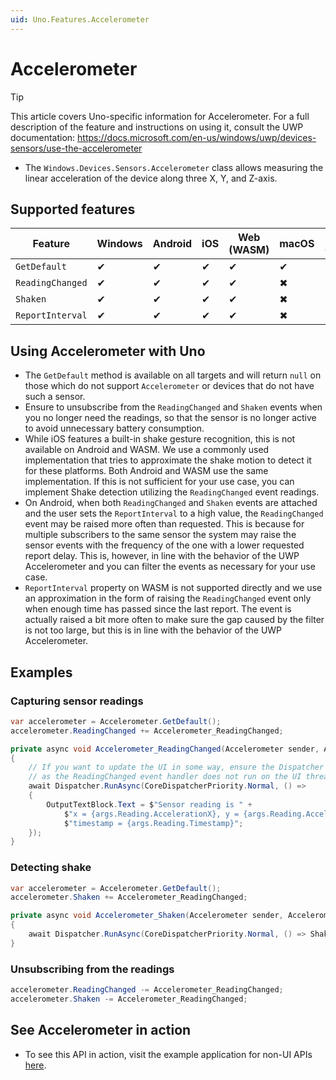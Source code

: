 ```yaml
---
uid: Uno.Features.Accelerometer
---
```


# Accelerometer

> [!TIP]
> This article covers Uno-specific information for Accelerometer. For a full description of the feature and instructions on using it, consult the UWP documentation: https://docs.microsoft.com/en-us/windows/uwp/devices-sensors/use-the-accelerometer

* The `Windows.Devices.Sensors.Accelerometer` class allows measuring the linear acceleration of the device along three X, Y, and Z-axis.

## Supported features

| Feature          | Windows | Android | iOS | Web (WASM) | macOS | Linux (Skia) | Win 7 (Skia) |
|------------------|---------|---------|-----|------------|-------|--------------|--------------|
| `GetDefault`     | ✔       | ✔       | ✔   | ✔          | ✔     | ✔            | ✔            |
| `ReadingChanged` | ✔       | ✔       | ✔   | ✔          | ✖     | ✖            | ✖            |
| `Shaken`         | ✔       | ✔       | ✔   | ✔          | ✖     | ✖            | ✖            |
| `ReportInterval` | ✔       | ✔       | ✔   | ✔          | ✖     | ✖            | ✖            |

## Using Accelerometer with Uno

* The `GetDefault` method is available on all targets and will return `null` on those which do not support `Accelerometer` or devices that do not have such a sensor.
* Ensure to unsubscribe from the `ReadingChanged` and `Shaken` events when you no longer need the readings, so that the sensor is no longer active to avoid unnecessary battery consumption.
* While iOS features a built-in shake gesture recognition, this is not available on Android and WASM. We use a commonly used implementation that tries to approximate the shake motion to detect it for these platforms. Both Android and WASM use the same implementation. If this is not sufficient for your use case, you can implement Shake detection utilizing the `ReadingChanged` event readings.
* On Android, when both `ReadingChanged` and `Shaken` events are attached and the user sets the `ReportInterval` to a high value, the `ReadingChanged` event may be raised more often than requested. This is because for multiple subscribers to the same sensor the system may raise the sensor events with the frequency of the one with a lower requested report delay. This is, however, in line with the behavior of the UWP Accelerometer and you can filter the events as necessary for your use case.
* `ReportInterval` property on WASM is not supported directly and we use an approximation in the form of raising the `ReadingChanged` event only when enough time has passed since the last report. The event is actually raised a bit more often to make sure the gap caused by the filter is not too large, but this is in line with the behavior of the UWP Accelerometer.

## Examples

### Capturing sensor readings

```csharp
var accelerometer = Accelerometer.GetDefault();
accelerometer.ReadingChanged += Accelerometer_ReadingChanged;

private async void Accelerometer_ReadingChanged(Accelerometer sender, AccelerometerReadingChangedEventArgs args)
{
    // If you want to update the UI in some way, ensure the Dispatcher is used,
    // as the ReadingChanged event handler does not run on the UI thread.
    await Dispatcher.RunAsync(CoreDispatcherPriority.Normal, () =>
    {
        OutputTextBlock.Text = $"Sensor reading is " +
            $"x = {args.Reading.AccelerationX}, y = {args.Reading.AccelerationY}, z = {args.Reading.AccelerationZ}, " + 
            $"timestamp = {args.Reading.Timestamp}";
    });
}
```

### Detecting shake

```csharp
var accelerometer = Accelerometer.GetDefault();
accelerometer.Shaken += Accelerometer_ReadingChanged;

private async void Accelerometer_Shaken(Accelerometer sender, AccelerometerShakenEventArgs args)
{
    await Dispatcher.RunAsync(CoreDispatcherPriority.Normal, () => ShakenTimestamp = args.Timestamp.ToString("R"));
}
```

### Unsubscribing from the readings

```csharp
accelerometer.ReadingChanged -= Accelerometer_ReadingChanged;
accelerometer.Shaken -= Accelerometer_ReadingChanged;
```

## See Accelerometer in action

* To see this API in action, visit the example application for non-UI APIs [here](https://cutt.ly/apis).
